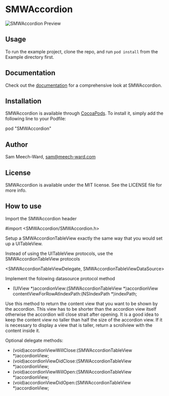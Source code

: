 # SMWAccordion

![SMWAccordion Preview](http://www.sammeechward.com/assets/SMWAccordion/preview.gif)

## Usage

To run the example project, clone the repo, and run `pod install` from the Example directory first.

## Documentation

Check out the [documentation](http://www.sammeechward.com/library/ios/documentation/SMWAccordion/) for a comprehensive look at SMWAccordion.

## Installation

SMWAccordion is available through [CocoaPods](http://cocoapods.org). To install
it, simply add the following line to your Podfile:

pod "SMWAccordion"

## Author

Sam Meech-Ward, sam@meech-ward.com

## License

SMWAccordion is available under the MIT license. See the LICENSE file for more info.

## How to use

Import the SMWAccordion header


#import <SMWAccordion/SMWAccordion.h>

Setup a SMWAccordionTableView exactly the same way that you would set up a UITableView.

Instead of using the UITableView protocols, use the SMWAccordionTableView protocols

<SMWAccordionTableViewDelegate, SMWAccordionTableViewDataSource>

Implement the folowing datasource protocol method

- (UIView *)accordionView:(SMWAccordionTableView *)accordionView contentViewForRowAtIndexPath:(NSIndexPath *)indexPath;

Use this method to return the content view that you want to be shown by the accordion.
This view has to be shorter than the accordion view itself otherwise the accordion will close strait after opening.
It is a good idea to keep the content view no taller than half the size of the accordion view.
If it is necessary to display a view that is taller, return a scrollview with the content inside it.

Optional delegate methods:

- (void)accordionViewWillClose:(SMWAccordionTableView *)accordionView;
- (void)accordionViewDidClose:(SMWAccordionTableView *)accordionView;
- (void)accordionViewWillOpen:(SMWAccordionTableView *)accordionView;
- (void)accordionViewDidOpen:(SMWAccordionTableView *)accordionView;


